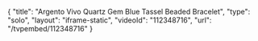 {
    "title": "Argento Vivo Quartz   Gem Blue Tassel Beaded Bracelet",
    "type": "solo",
    "layout": "iframe-static",
    "videoId": "112348716",
    "url": "\/tvpembed\/112348716"
}